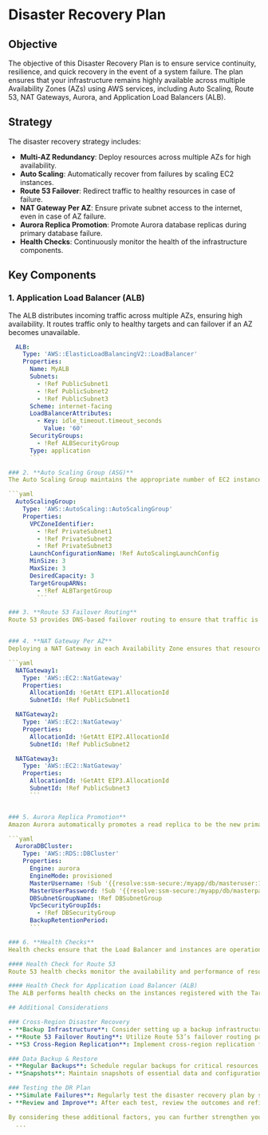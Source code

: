 # Disaster Recovery Plan

## Objective
The objective of this Disaster Recovery Plan is to ensure service continuity, resilience, and quick recovery in the event of a system failure. The plan ensures that your infrastructure remains highly available across multiple Availability Zones (AZs) using AWS services, including Auto Scaling, Route 53, NAT Gateways, Aurora, and Application Load Balancers (ALB).

## Strategy
The disaster recovery strategy includes:
- **Multi-AZ Redundancy**: Deploy resources across multiple AZs for high availability.
- **Auto Scaling**: Automatically recover from failures by scaling EC2 instances.
- **Route 53 Failover**: Redirect traffic to healthy resources in case of failure.
- **NAT Gateway Per AZ**: Ensure private subnet access to the internet, even in case of AZ failure.
- **Aurora Replica Promotion**: Promote Aurora database replicas during primary database failure.
- **Health Checks**: Continuously monitor the health of the infrastructure components.

## Key Components

### 1. **Application Load Balancer (ALB)**
The ALB distributes incoming traffic across multiple AZs, ensuring high availability. It routes traffic only to healthy targets and can failover if an AZ becomes unavailable.

```yaml
  ALB:
    Type: 'AWS::ElasticLoadBalancingV2::LoadBalancer'
    Properties:
      Name: MyALB
      Subnets:
        - !Ref PublicSubnet1
        - !Ref PublicSubnet2
        - !Ref PublicSubnet3
      Scheme: internet-facing
      LoadBalancerAttributes:
        - Key: idle_timeout.timeout_seconds
          Value: '60'
      SecurityGroups:
        - !Ref ALBSecurityGroup
      Type: application 
      ```

### 2. **Auto Scaling Group (ASG)**
The Auto Scaling Group maintains the appropriate number of EC2 instances across AZs. It automatically adjusts the number of instances based on demand and replaces unhealthy instances in case of failure.

```yaml
  AutoScalingGroup:
    Type: 'AWS::AutoScaling::AutoScalingGroup'
    Properties:
      VPCZoneIdentifier:
        - !Ref PrivateSubnet1
        - !Ref PrivateSubnet2
        - !Ref PrivateSubnet3
      LaunchConfigurationName: !Ref AutoScalingLaunchConfig
      MinSize: 3
      MaxSize: 3
      DesiredCapacity: 3
      TargetGroupARNs:
        - !Ref ALBTargetGroup 
        ```

### 3. **Route 53 Failover Routing**
Route 53 provides DNS-based failover routing to ensure that traffic is directed to healthy resources. It monitors the health of the primary resources and automatically routes traffic to a backup resource if the primary resource fails.


### 4. **NAT Gateway Per AZ**
Deploying a NAT Gateway in each Availability Zone ensures that resources in private subnets maintain internet access even if an AZ fails. Each private subnet is associated with a route table that points to the NAT Gateway in its respective AZ.

```yaml
  NATGateway1:
    Type: 'AWS::EC2::NatGateway'
    Properties:
      AllocationId: !GetAtt EIP1.AllocationId
      SubnetId: !Ref PublicSubnet1

  NATGateway2:
    Type: 'AWS::EC2::NatGateway'
    Properties:
      AllocationId: !GetAtt EIP2.AllocationId
      SubnetId: !Ref PublicSubnet2

  NATGateway3:
    Type: 'AWS::EC2::NatGateway'
    Properties:
      AllocationId: !GetAtt EIP3.AllocationId
      SubnetId: !Ref PublicSubnet3 
      ```


### 5. Aurora Replica Promotion**
Amazon Aurora automatically promotes a read replica to be the new primary instance in the event of a primary instance failure. This process is automated and typically completed within seconds to ensure minimal downtime.

```yaml
  AuroraDBCluster:
    Type: 'AWS::RDS::DBCluster'
    Properties:
      Engine: aurora
      EngineMode: provisioned
      MasterUsername: !Sub '{{resolve:ssm-secure:/myapp/db/masteruser:1}}'
      MasterUserPassword: !Sub '{{resolve:ssm-secure:/myapp/db/masterpassword:1}}'
      DBSubnetGroupName: !Ref DBSubnetGroup
      VpcSecurityGroupIds:
        - !Ref DBSecurityGroup
      BackupRetentionPeriod: 
      ```

### 6. **Health Checks**
Health checks ensure that the Load Balancer and instances are operational. Route 53 uses health checks to determine the health of endpoints and Route 53 DNS records, while ALB performs health checks on targets within the Auto Scaling Group.

#### Health Check for Route 53
Route 53 health checks monitor the availability and performance of resources, directing traffic to healthy endpoints.

#### Health Check for Application Load Balancer (ALB)
The ALB performs health checks on the instances registered with the Target Group, ensuring only healthy instances receive traffic.

## Additional Considerations

### Cross-Region Disaster Recovery
- **Backup Infrastructure**: Consider setting up a backup infrastructure in a separate AWS region to enhance disaster recovery capabilities. This includes replicating key resources and data to ensure business continuity in case of a regional outage.
- **Route 53 Failover Routing**: Utilize Route 53’s failover routing policies to direct traffic to a secondary region if the primary region experiences issues.
- **S3 Cross-Region Replication**: Implement cross-region replication for S3 buckets to ensure that your data is available in multiple regions, providing resilience against region-wide failures.

### Data Backup & Restore
- **Regular Backups**: Schedule regular backups for critical resources such as Amazon Aurora databases. Ensure that these backups are stored in a separate region to protect against data loss.
- **Snapshots**: Maintain snapshots of essential data and configurations. Store these snapshots in a different region to facilitate quick restoration in the event of a regional failure.

### Testing the DR Plan
- **Simulate Failures**: Regularly test the disaster recovery plan by simulating various failure scenarios such as Availability Zone (AZ) failure, instance failure, or database failure. This ensures that all components of the DR plan function as expected.
- **Review and Improve**: After each test, review the outcomes and refine the DR plan based on findings. Ensure that all team members are familiar with their roles and responsibilities during a disaster.

By considering these additional factors, you can further strengthen your disaster recovery strategy and improve the resilience of your infrastructure.
  ...
